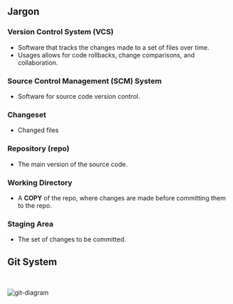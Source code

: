## Jargon
### Version Control System (VCS)
- Software that tracks the changes made to a set of files over time.
- Usages allows for code rollbacks, change comparisons, and collaboration.

### Source Control Management (SCM) System
- Software for source code version control.

### Changeset
- Changed files

### Repository (repo)
- The main version of the source code.

### Working Directory
- A **COPY** of the repo, where changes are made before committing them to the repo.

### Staging Area
- The set of changes to be committed. 

## Git System
<br>

![git-diagram](https://github.com/liuandy1207/notes/assets/72530429/24e9079d-8946-4677-8c72-ef1674be29c2)


